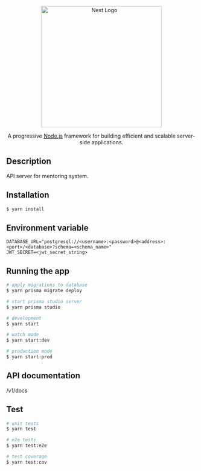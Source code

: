 <p align="center">
  <a href="http://nestjs.com/" target="blank"><img src="https://nestjs.com/img/logo_text.svg" width="320" alt="Nest Logo" /></a>
</p>

[circleci-image]: https://img.shields.io/circleci/build/github/nestjs/nest/master?token=abc123def456
[circleci-url]: https://circleci.com/gh/nestjs/nest

  <p align="center">A progressive <a href="http://nodejs.org" target="_blank">Node.js</a> framework for building efficient and scalable server-side applications.</p>
    <p align="center">

## Description

API server for mentoring system.

## Installation

```bash
$ yarn install
```

## Environment variable

```
DATABASE_URL="postgresql://<username>:<password>@<address>:<port>/<database>?schema=<schema_name>"
JWT_SECRET=<jwt_secret_string>
```

## Running the app

```bash
# apply migrations to database
$ yarn prisma migrate deploy

# start prisma studio server
$ yarn prisma studio

# development
$ yarn start

# watch mode
$ yarn start:dev

# production mode
$ yarn start:prod
```

## API documentation

/v1/docs

## Test

```bash
# unit tests
$ yarn test

# e2e tests
$ yarn test:e2e

# test coverage
$ yarn test:cov
```
